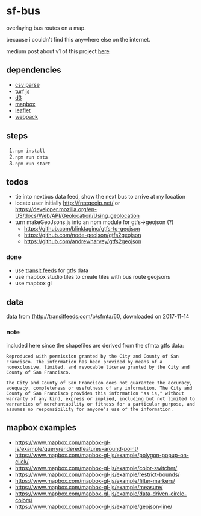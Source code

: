# sf-bus
overlaying bus routes on a map.

because i couldn't find this anywhere else on the internet.

medium post about v1 of this project [here](https://medium.com/@thfield/adventures-in-amateur-cartography-ad4927ccfccc)

## dependencies
- [csv parse](http://csv.adaltas.com/parse/)
- [turf js](http://turfjs.org/)
- [d3](http://d3js.org)
- [mapbox](http://mapbox.com)
- [leaflet](http://leafletjs.com)
- [webpack](https://webpack.js.org/)


## steps
1. `npm install`
1. `npm run data`
1. `npm run start`

## todos
- tie into nextbus data feed, show the next bus to arrive at my location
- locate user initially http://freegeoip.net/ or https://developer.mozilla.org/en-US/docs/Web/API/Geolocation/Using_geolocation
- turn makeGeoJsons.js into an npm module for gtfs->geojson (?)
  - https://github.com/blinktaginc/gtfs-to-geojson
  - https://github.com/node-geojson/gtfs2geojson
  - https://github.com/andrewharvey/gtfs2geojson

### done
- use [transit feeds](http://transitfeeds.com/p/sfmta/60) for gtfs data
- use mapbox studio tiles to create tiles with bus route geojsons
- use mapbox gl


## data
data from (http://transitfeeds.com/p/sfmta/60, downloaded on 2017-11-14

### note
included here since the shapefiles are derived from the sfmta gtfs data:
```
Reproduced with permission granted by the City and County of San Francisco. The information has been provided by means of a nonexclusive, limited, and revocable license granted by the City and County of San Francisco.

The City and County of San Francisco does not guarantee the accuracy, adequacy, completeness or usefulness of any information. The City and County of San Francisco provides this information "as is," without warranty of any kind, express or implied, including but not limited to warranties of merchantability or fitness for a particular purpose, and assumes no responsibility for anyone's use of the information.
```

## mapbox examples
- https://www.mapbox.com/mapbox-gl-js/example/queryrenderedfeatures-around-point/
- https://www.mapbox.com/mapbox-gl-js/example/polygon-popup-on-click/
- https://www.mapbox.com/mapbox-gl-js/example/color-switcher/
- https://www.mapbox.com/mapbox-gl-js/example/restrict-bounds/
- https://www.mapbox.com/mapbox-gl-js/example/filter-markers/
- https://www.mapbox.com/mapbox-gl-js/example/measure/
- https://www.mapbox.com/mapbox-gl-js/example/data-driven-circle-colors/
- https://www.mapbox.com/mapbox-gl-js/example/geojson-line/
